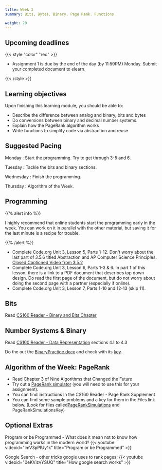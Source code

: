 ```yaml
---
title: Week 2
summary: Bits, Bytes, Binary. Page Rank. Functions.

weight: 20
---
```


## Upcoming deadlines

{{< style "color" "red" >}}

* Assignment 1 is due by the end of the day (by 11:59PM) Monday. Submit your completed document to elearn.

{{< /style >}}

## Learning objectives

Upon finishing this learning module, you should be able to:

* Describe the difference between analog and binary, bits and bytes
* Do conversions between binary and decimal number systems.
* Explain how the PageRank algorithm works
* Write functions to simplify code via abstraction and reuse

## Suggested Pacing

Monday
: Start the programming. Try to get through 3-5 and 6.

Tuesday
: Tackle the bits and binary sections.

Wednesday
: Finish the programming.

Thursday
: Algorithm of the Week.

## Programming

{{% alert info %}}

I highly recommend that online students start the programming early in the week. You can work
on it in parallel with the other material, but saving it for the last minute is a recipe for trouble.

{{% /alert %}}

* Complete Code.org Unit 3, Lesson 5, Parts 1-12. Don't worry about the last part of 3.5.6
titled Abstraction and AP Computer Science Principles.
[Closed Captioned Video from 3.5.2](https://smartplayer.captionsync.com/play.php?vid=1521238039sagefreeman_a8938290e7cc)
* Complete Code.org Unit 3, Lesson 6, Parts 1-3 & 6. In part 1 of this lesson, there is a
link to a PDF document that describes top down design. Do read the first page of the
document, but do not worry about doing the second page with a partner (especially if online).
* Complete Code.org Unit 3, Lesson 7, Parts 1-10 and 12-13 (skip 11).

## Bits

Read [CS160 Reader - Binary and Bits Chapter](http://computerscience.chemeketa.edu/cs160Reader/Binary/index.html)

## Number Systems & Binary

Read [CS160 Reader - Data Representation](http://computerscience.chemeketa.edu/cs160Reader/DataRepresentation/index.html) sections 4.1 to 4.3

Do the out the [BinaryPractice.docx](BinaryPractice.docx) and check with its [key](BinaryPracticeKey.docx).

## Algorithm of the Week: PageRank

* Read Chapter 3 of Nine Algorithms that Changed the Future
* Try out a [PageRank simulator](http://faculty.chemeketa.edu/ascholer/cs160/WebApps/PageRank/)
(you will need to use this for your assignment).  
* You can find instructions in the CS160 Reader - Page Rank Supplement
* You can find some sample problems and a key for them in the Files link below. (Look for files called[PageRankSimulations](PageRankSimulations.docx) and PageRankSimulationsKey)

## Optional Extras

Program or be Programmed - What does it mean not to know how programming works in the modern world?
{{< youtube videoid="imV3pPIUy1k" title="Program or be Programmed" >}}

Google Search - other tricks google uses to rank pages:
{{< youtube videoid="0eKVizvYSUQ" title="How google search works" >}}